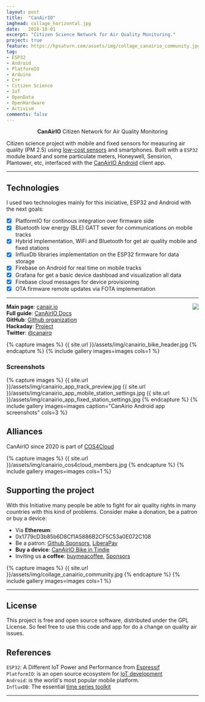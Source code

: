 ```yaml
---
layout: post
title:  "CanAirIO"
imghead: collage_horizontal.jpg
date:   2018-10-01
excerpt: "Citizen Science Network for Air Quality Monitoring."
project: true
feature: https://hpsaturn.com/assets/img/collage_canairio_community.jpg
tag:
- ESP32
- Android
- PlatformIO
- Arduino
- C++
- Citizen Science
- IoT
- OpenData
- OpenHardware
- Activism
comments: false
---
```

   
<center><b>CanAirIO</b> Citizen Network for Air Quality Monitoring</center>

Citizen science project with mobile and fixed sensors for measuring air quality (PM 2.5) using [low-cost sensors](https://github.com/kike-canaries/canairio_firmware) and smartphones. Built with a `ESP32` module board and some particulate meters, Honeywell, Sensirion, Plantower, etc, interfaced with the [CanAirIO Android](https://github.com/kike-canaries/canairio_android) client app.

---

## Technologies

I used two technologies mainly for this iniciative, ESP32 and Android with the next goals:

- [x] PlatformIO for continous integration over firmware side
- [x] Bluetooth low energy (BLE) GATT sever for communications on mobile tracks
- [x] Hybrid implementation, WiFi and Bluetooth for get air quality mobile and fixed stations
- [x] InfluxDb libraries implementation on the ESP32 firmware for data storage
- [x] Firebase on Android for real time on mobile tracks
- [x] Grafana for get a basic device dashboad and visualization all data
- [x] Firebase cloud messages for device provisioning
- [x] OTA firmware remote updates via FOTA implementation

---

<a href="https://play.google.com/store/apps/details?id=hpsaturn.pollutionreporter" target="_blank"><img src="{{ site.url }}/assets/img/gplayicon.png" align="right"></a>

**Main page**: [canair.io](https://canair.io)  
**Full guide**: [CanAirIO Docs](https://canair.io/docs/)  
**GitHub**: [Github organization](https://github.com/kike-canaries)  
**Hackaday**: [Project](https://hackaday.io/project/167714-canairio-airquality-network)  
**Twitter**: [@canairq](https://twitter.com/canairq)  

{% capture images %}
  {{ site.url }}/assets/img/canairio_bike_header.jpg
{% endcapture %}
{% include gallery images=images cols=1 %}

### Screenshots

{% capture images %}
  {{ site.url }}/assets/img/canairio_app_track_preview.jpg
  {{ site.url }}/assets/img/canairio_app_mobile_station_settings.jpg
  {{ site.url }}/assets/img/canairio_app_fixed_station_settings.jpg
{% endcapture %}
{% include gallery images=images caption="CanAirio Android app screenshots" cols=3 %}

## Alliances

CanAirIO since 2020 is part of [COS4Cloud](https://cos4cloud-eosc.eu/)

{% capture images %}
  {{ site.url }}/assets/img/canairio_cos4cloud_members.jpg
{% endcapture %}
{% include gallery images=images cols=1 %}

## Supporting the project

With this Initiative many people be able to fight for air quality rights in many countries with this kind of problems. Consider make a donation, be a patron or buy a device:  

- Via **Ethereum**:
- 0x1779cD3b85b6D8Cf1A5886B2CF5C53a0E072C108
- Be a patron: [Github Sponsors](https://github.com/sponsors/hpsaturn), [LiberaPay](https://liberapay.com/CanAirIO)
- **Buy a device**: [CanAirIO Bike in Tindie](https://www.tindie.com/products/hpsaturn/canairio-bike/)
- Inviting us **a coffee**: [buymeacoffee](https://www.buymeacoffee.com/hpsaturn), [Sponsors](https://github.com/sponsors/hpsaturn?frequency=one-time) 

{% capture images %}
  {{ site.url }}/assets/img/collage_canairio_community.jpg
{% endcapture %}
{% include gallery images=images cols=1 %}



---

## License

This project is free and open source software, distributed under the GPL License. So feel free to use this code and app for do a change on quality air issues.

## References

`ESP32`: A Different IoT Power and Performance from [Espressif](https://www.espressif.com/en/products/hardware/esp32/overview) <br/>
`PlatformIO`: is an open source ecosystem for [IoT development](https://platformio.org/) <br/>
`Android`: is the world's most popular mobile platform. <br/>
`InfluxDB`: The essential [time series toolkit](https://www.influxdata.com/products/) <br/>

---